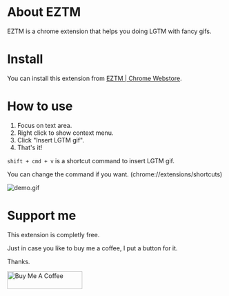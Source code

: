 # About EZTM
EZTM is a chrome extension that helps you doing LGTM with fancy gifs.

# Install

You can install this extension from [EZTM | Chrome Webstore](https://chrome.google.com/webstore/detail/eztm/pilidjngjpaijlblpfdncckldgecngak).

# How to use
1. Focus on text area.
2. Right click to show context menu.
3. Click "Insert LGTM gif".
4. That's it! 

`shift + cmd + v` is a shortcut command to insert LGTM gif.

You can change the command if you want. (chrome://extensions/shortcuts)

![demo.gif](https://user-images.githubusercontent.com/53589952/203290886-3e8a7d8b-a0c2-4113-bc0c-967893a8cadf.gif)

# Support me
This extension is completly free.

Just in case you like to buy me a coffee, I put a button for it. 

Thanks.

<a href="https://www.buymeacoffee.com/kakudenbuzo" target="_blank"><img src="https://cdn.buymeacoffee.com/buttons/default-orange.png" alt="Buy Me A Coffee" height="41" width="174"></a>

